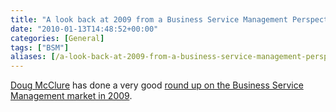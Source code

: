 ```yaml
---
title: "A look back at 2009 from a Business Service Management Perspective"
date: "2010-01-13T14:48:52+00:00"
categories: [General]
tags: ["BSM"]
aliases: [/a-look-back-at-2009-from-a-business-service-management-perspective/]
---
```


<a href="http://dougmcclure.net/blog">Doug McClure</a> has done a very good <a href="http://dougmcclure.net/blog/2010/01/looking-back-at-business-service-management-bsm-in-2009/">round up on the Business Service Management market in 2009</a>.
